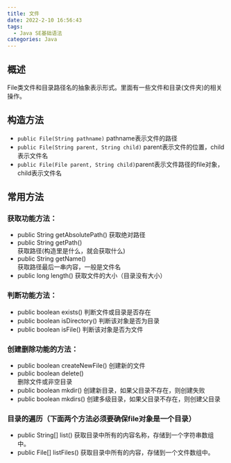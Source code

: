 ```yaml
---
title: 文件
date: 2022-2-10 16:56:43
tags:
  - Java SE基础语法
categories: Java
---
```


## 概述
  File类文件和目录路径名的抽象表示形式。里面有一些文件和目录(文件夹)的相关	操作。
## 构造方法
  - `public File(String pathname)` pathname表示文件的路径
  - `public File(String parent, String child)` parent表示文件的位置，child表示文件名
  - `public File(File parent, String child)`parent表示文件路径的file对象，child表示文件名
## 常用方法
### 获取功能方法：
- public String getAbsolutePath() 
获取绝对路径
- public String getPath()  
获取路径(构造里是什么，就会获取什么)
- public String getName()  		
获取路径最后一串内容，一般是文件名
- public long length()
获取文件的大小（目录没有大小）

### 判断功能方法：
- public boolean exists()
判断文件或目录是否存在
- public boolean isDirectory()
判断该对象是否为目录
- public boolean isFile()
判断该对象是否为文件
### 创建删除功能的方法：
- public boolean createNewFile()
创建新的文件
- public boolean delete()  
删除文件或非空目录
- public boolean mkdir()
创建新目录，如果父目录不存在，则创建失败
- public boolean mkdirs()
创建多级目录，如果父目录不存在，则创建父目录
### 目录的遍历（下面两个方法必须要确保file对象是一个目录）
- public String[] list()
获取目录中所有的内容名称，存储到一个字符串数组中。
- public File[] listFiles()
获取目录中所有的内容，存储到一个文件数组中。